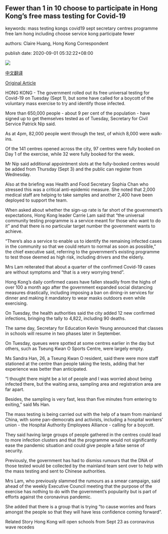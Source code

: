 ## Fewer than 1 in 10 choose to participate in Hong Kong’s free mass testing for Covid-19

keywords: mass testing kongs covid19 sept secretary centres programme free lam hong including choose service kong participate fewer

authors: Claire Huang, Hong Kong Correspondent

publish date: 2020-09-01 05:32:22+08:00

![](https://www.straitstimes.com/sites/default/files/styles/x_large/public/articles/2020/09/01/file7c1dp4a56j651vcybuf.jpg?itok=Wz_PoQ7D)

[中文翻译](Fewer%20than%201%20in%2010%20choose%20to%20participate%20in%20Hong%20Kong%E2%80%99s%20free%20mass%20testing%20for%20Covid-19_zh.md)

[Original Article](https://www.straitstimes.com/asia/east-asia/hong-kong-starts-mass-coronavirus-testing-as-china-distrust-swirls)

HONG KONG - The government rolled out its free universal testing for Covid-19 on Tuesday (Sept 1), but some have called for a boycott of the voluntary mass exercise to try and identify those infected.

More than 650,000 people - about 9 per cent of the population - have signed up to get themselves tested as of Tuesday, Secretary for Civil Service Patrick Nip said.

As at 4pm, 82,000 people went through the test, of which 8,000 were walk-ins.

Of the 141 centres opened across the city, 97 centres were fully booked on Day 1 of the exercise, while 32 were fully booked for the week.

Mr Nip said additional appointment slots at the fully-booked centres would be added from Thursday (Sept 3) and the public can register from Wednesday.

Also at the briefing was Health and Food Secretary Sophia Chan who stressed this was a critical anti-epidemic measure. She noted that 2,000 medical staff are helping to take samples and another 2,400 have been deployed to support the team.

When asked about whether the sign-up rate is far short of the government’s expectations, Hong Kong leader Carrie Lam said that “the universal community testing programme is a service meant for those who want to do it” and that there is no particular target number the government wants to achieve.

“There’s also a service to enable us to identify the remaining infected cases in the community so that we could return to normal as soon as possible,” the chief executive said, referring to the government’s existing programme to test those deemed as high risk, including drivers and the elderly.

Mrs Lam reiterated that about a quarter of the confirmed Covid-19 cases are without symptoms and “that is a very worrying trend”.

Hong Kong’s daily confirmed cases have fallen steadily from the highs of over 100 a month ago after the government expanded social distancing measures drastically, including imposing a ban on dining-in services for dinner and making it mandatory to wear masks outdoors even while exercising.

On Tuesday, the health authorities said the city added 12 new confirmed infections, bringing the tally to 4,822, including 90 deaths.

The same day, Secretary for Education Kevin Yeung announced that classes in schools will resume in two phases later in September.

On Tuesday, queues were spotted at some centres earlier in the day but others, such as Tseung Kwan O Sports Centre, were largely empty.

Ms Sandra Han, 26, a Tseung Kwan O resident, said there were more staff stationed at the centre than people taking the tests, adding that her experience was better than anticipated.

“I thought there might be a lot of people and I was worried about being infected there, but the waiting area, sampling area and registration area are far apart.

Besides, the sampling is very fast, less than five minutes from entering to exiting,” said Ms Han.

The mass testing is being carried out with the help of a team from mainland China, with some pan-democrats and activists, including a hospital workers’ union - the Hospital Authority Employees Alliance - calling for a boycott.

They said having large groups of people gathered in the centres could lead to more infection clusters and that the programme would not significantly ease the pandemic situation and could give people a false sense of security.

Previously, the government has had to dismiss rumours that the DNA of those tested would be collected by the mainland team sent over to help with the mass testing and sent to Chinese authorities.

Mrs Lam, who previously slammed the rumours as a smear campaign, said ahead of the weekly Executive Council meeting that the purpose of the exercise has nothing to do with the government’s popularity but is part of efforts against the coronavirus pandemic.

She added that there is a group that is trying “to cause worries and fears amongst the people so that they will have less confidence coming forward”.

Related Story Hong Kong will open schools from Sept 23 as coronavirus wave recedes